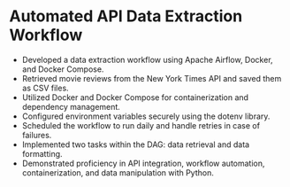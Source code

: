 # Automated API Data Extraction Workflow
- Developed a data extraction workflow using Apache Airflow, Docker, and Docker Compose.
- Retrieved movie reviews from the New York Times API and saved them as CSV files.
- Utilized Docker and Docker Compose for containerization and dependency management.
- Configured environment variables securely using the dotenv library.
- Scheduled the workflow to run daily and handle retries in case of failures.
- Implemented two tasks within the DAG: data retrieval and data formatting.
- Demonstrated proficiency in API integration, workflow automation, containerization, and data manipulation with Python.
